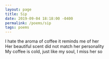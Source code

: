 ```yaml
---
layout: page
title: Sip
date: 2019-09-04 18:18:00 -0400
permalink: /poems/sip
tags: poems
---
```


I hate the aroma of coffee it reminds me of her  
Her beautiful scent did not match her personality  
My coffee is cold, just like my soul, I miss her so
